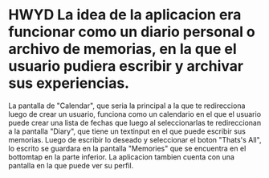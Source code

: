 # HWYD La idea de la aplicacion era funcionar como un diario personal o archivo de memorias, en la que el usuario pudiera escribir y archivar sus experiencias.
La pantalla de "Calendar", que seria la principal a la que te redirecciona luego de crear un usuario, funciona como un calendario en el que el usuario puede crear
una lista de fechas que luego al seleccionarlas te redireccionan a la pantalla "Diary",  que tiene un textinput en el que puede escribir sus memorias. Luego de escribir
lo deseado y seleccionar el boton "Thats's All", lo escrito se guardara en la pantalla "Memories" que se encuentra en el bottomtap en la parte inferior. La aplicacion
tambien cuenta con una pantalla en la que puede ver su perfil.

